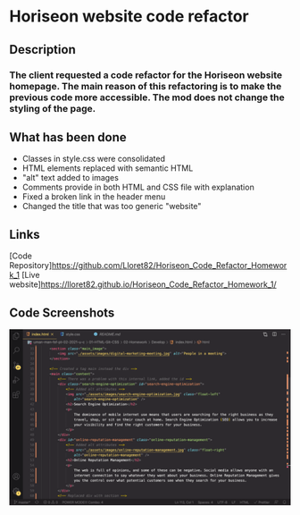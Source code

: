 # Horiseon website code refactor
## Description
### The client requested a code refactor for the Horiseon website homepage. The main reason of this refactoring is to make the previous code more accessible. The mod does not change the styling of the page.

## What has been done
* Classes in style.css were consolidated
* HTML elements replaced with semantic HTML
* "alt" text added to images
* Comments provide in both HTML and CSS file with explanation
* Fixed a broken link in the header menu
* Changed the title that was too generic "website"

## Links
[Code Repository]https://github.com/Lloret82/Horiseon_Code_Refactor_Homework_1
[Live website]https://lloret82.github.io/Horiseon_Code_Refactor_Homework_1/

## Code Screenshots
![HTML code](/assets/Screenshots/Screenshot_2.png)

